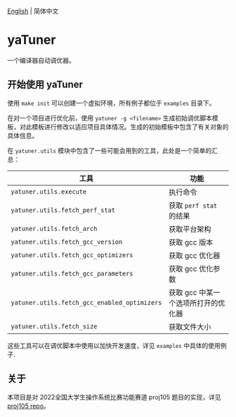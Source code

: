 [English](README.md) | 简体中文

# yaTuner

一个编译器自动调优器。

## 开始使用 yaTuner

使用 `make init` 可以创建一个虚拟环境，所有例子都位于 `examples` 目录下。

在对一个项目进行优化前，使用 `yatuner -g <filename>` 生成初始调优脚本模板，对此模板进行修改以适应项目具体情况。生成的初始模板中包含了有关对象的具体信息。

在 `yatuner.utils` 模块中包含了一些可能会用到的工具，此处是一个简单的汇总：

| 工具                                           | 功能                   |
| -------------------------------------------- | -------------------- |
| `yatuner.utils.execute`                      | 执行命令                 |
| `yatuner.utils.fetch_perf_stat`              | 获取 `perf stat` 的结果   |
| `yatuner.utils.fetch_arch`                   | 获取平台架构               |
| `yatuner.utils.fetch_gcc_version`            | 获取 gcc 版本            |
| `yatuner.utils.fetch_gcc_optimizers`         | 获取 gcc 优化器           |
| `yatuner.utils.fetch_gcc_parameters`         | 获取 gcc 优化参数          |
| `yatuner.utils.fetch_gcc_enabled_optimizers` | 获取 gcc 中某一个选项所打开的优化器 |
| `yatuner.utils.fetch_size`                   | 获取文件大小               |

这些工具可以在调优脚本中使用以加快开发速度，详见 `examples` 中具体的使用例子.

## 关于

本项目是对 2022全国大学生操作系统比赛功能赛道 proj105 题目的实现，详见 [proj105 repo](https://github.com/oscomp/proj105-auto-tune-for-compiler)。